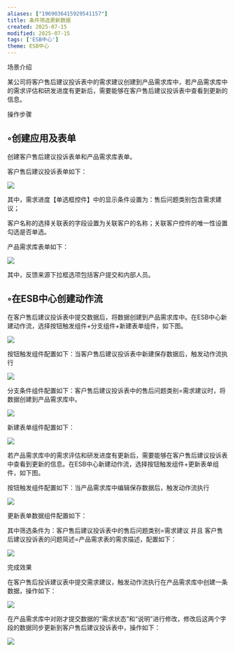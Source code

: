 ```yaml
---
aliases: ["1969036415929541157"]
title: 条件筛选更新数据
created: 2025-07-15
modified: 2025-07-15
tags: ['ESB中心']
theme: ESB中心
---
```


场景介绍

某公司将客户售后建议投诉表中的需求建议创建到产品需求库中，若产品需求库中的需求评估和研发进度有更新后，需要能够在客户售后建议投诉表中查看到更新的信息。

操作步骤

## ◦创建应用及表单

创建客户售后建议投诉表单和产品需求库表单。

客户售后建议投诉表单如下：

![](6c816dc53db0eb2f394250b4747a8e83.jpg)

其中，需求进度【单选框控件】中的显示条件设置为：售后问题类别包含需求建议；

客户名称的选择关联表的字段设置为关联客户的名称；关联客户控件的唯一性设置勾选是否单选。

产品需求库表单如下：

![](c0b31c7b8d780b842d5dd5c382a8de22.jpg)

其中，反馈来源下拉框选项包括客户提交和内部人员。

## ◦在ESB中心创建动作流

在客户售后建议投诉表中提交数据后，将数据创建到产品需求库中。在ESB中心新建动作流，选择按钮触发组件+分支组件+新建表单组件，如下图。

![](7ba2d62ceff3622a5d304bc844a1e7da.jpg)

按钮触发组件配置如下：当客户售后建议投诉表中新建保存数据后，触发动作流执行

![](a6086d5f37702735b8b8d3f015a579cc.jpg)

分支条件组件配置如下：客户售后建议投诉表中的售后问题类别=需求建议时，将数据创建到产品需求库中。

![](1b5d250d23bf9c21e4d8049c5b80f040.jpg)

新建表单组件配置如下：

![](adeef636322a7180c681dbd6fc918934.jpg)

若产品需求库中的需求评估和研发进度有更新后，需要能够在客户售后建议投诉表中查看到更新的信息。在ESB中心新建动作流，选择按钮触发组件+更新表单组件，如下图。

按钮触发组件配置如下：当产品需求库中编辑保存数据后，触发动作流执行

![](abb9e2b1e0305e00aa8aba6d092674aa.jpg)

更新表单数据组件配置如下：

其中筛选条件为：客户售后建议投诉表中的售后问题类别=需求建议 并且 客户售后建议投诉表的问题简述=产品需求表的需求描述，配置如下：

![](a4672077f3db63f4a1bb2cb562cffc2c.jpg)

完成效果

在客户售后投诉建议表中提交需求建议，触发动作流执行在产品需求库中创建一条数据，操作如下：

![](9a2987f4bf01f34bd29268a845cb4f7d.jpg)

在产品需求库中对刚才提交数据的“需求状态”和“说明”进行修改，修改后这两个字段的数据同步更新到客户售后建议投诉表中，操作如下：

![](897eba1dd4fa92d477c2f2c0d3b51cb1.jpg)
